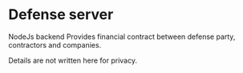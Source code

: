 # Defense server

 NodeJs backend Provides financial contract between defense party, contractors and companies.

Details are not written here for privacy.
